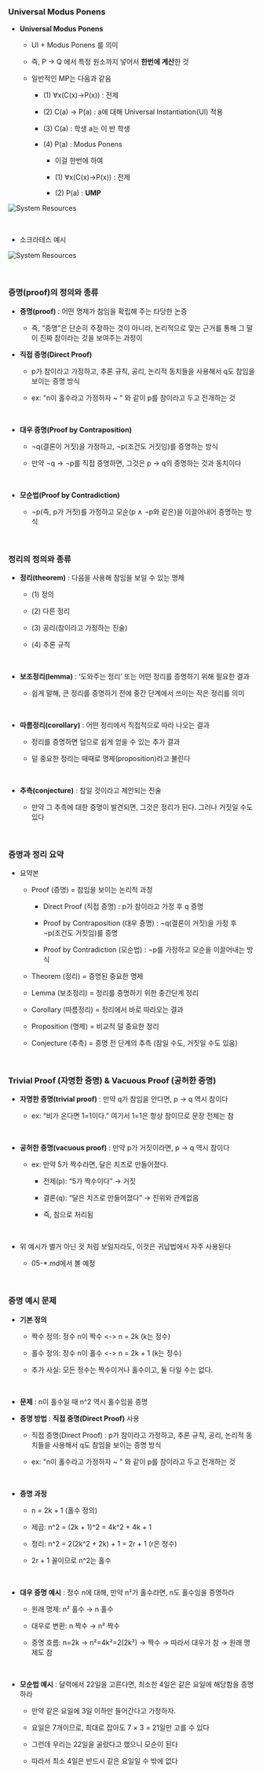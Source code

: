 ### Universal Modus Ponens

- **Universal Modus Ponens**

    - UI + Modus Ponens 를 의미
 
    - 즉, P -> Q 에서 특정 원소까지 넣어서 **한번에 계산**한 것

    - 일반적인 MP는 다음과 같음
 
        - (1) ∀x(C(x)→P(x)) : 전제
      
        - (2) C(a) → P(a) : a에 대해 Universal Instantiation(UI) 적용

        - (3) C(a) : 학생 a는 이 반 학생

        - (4) P(a) : Modus Ponens
     
            - 이걸 한번에 하여
         
            - (1) ∀x(C(x)→P(x)) : 전제
         
            - (2) P(a) : **UMP**
 
![System Resources](../../images/Discrete%20Structures%20images/UMP.png)

<br/>

- 소크라테스 예시

![System Resources](../../images/Discrete%20Structures%20images/UMP_소크라테스예시.png)

<br/>

### 증명(proof)의 정의와 종류

- **증명(proof)** : 어떤 명제가 참임을 확립해 주는 타당한 논증

    - 즉, "증명"은 단순히 주장하는 것이 아니라, 논리적으로 맞는 근거를 통해 그 말이 진짜 참이라는 것을 보여주는 과정이

- **직접 증명(Direct Proof)** 

    -  p가 참이라고 가정하고, 추론 규칙, 공리, 논리적 동치들을 사용해서 q도 참임을 보이는 증명 방식
      
    - ex: "n이 홀수라고 가정하자 ~ " 와 같이 p를 참이라고 두고 전개하는 것

<br/>

- **대우 증명(Proof by Contraposition)**

    - ¬q(결론이 거짓)을 가정하고, ¬p(조건도 거짓임)를 증명하는 방식

    -  만약 ¬q → ¬p를 직접 증명하면, 그것은 p → q의 증명하는 것과 동치이다

<br/>

- **모순법(Proof by Contradiction)**

    - ¬p(즉, p가 거짓)를 가정하고 모순(p ∧ ¬p와 같은)을 이끌어내어 증명하는 방식
       
<br/>

### 정리의 정의와 종류 

- **정리(theorem)** : 다음을 사용해 참임을 보일 수 있는 명제

    - (1) 정의
    
    - (2) 다른 정리

    - (3) 공리(참이라고 가정하는 진술)
    
    - (4) 추론 규칙

<br/>

- **보조정리(lemma)** : ‘도와주는 정리’ 또는 어떤 정리를 증명하기 위해 필요한 결과

    - 쉽게 말해, 큰 정리를 증명하기 전에 중간 단계에서 쓰이는 작은 정리를 의미 

<br/>

- **따름정리(corollary)** : 어떤 정리에서 직접적으로 따라 나오는 결과

    - 정리를 증명하면 덤으로 쉽게 얻을 수 있는 추가 결과
 
    - 덜 중요한 정리는 때때로 명제(proposition)라고 불린다

<br/>

- **추측(conjecture)** : 참일 것이라고 제안되는 진술

    - 만약 그 추측에 대한 증명이 발견되면, 그것은 정리가 된다. 그러나 거짓일 수도 있다 

<br/>

### 증명과 정리 요약

- 요약본
  
    - Proof (증명) = 참임을 보이는 논리적 과정
 
        - Direct Proof (직접 증명) : p가 참이라고 가정 후 q 증명
     
        - Proof by Contraposition (대우 증명) : ¬q(결론이 거짓)을 가정 후 ¬p(조건도 거짓임)를 증명
     
        - Proof by Contradiction (모순법) :  ¬p를 가정하고 모순을 이끌어내는 방식

    - Theorem (정리) = 증명된 중요한 명제

    - Lemma (보조정리) = 정리를 증명하기 위한 중간단계 정리

    - Corollary (따름정리) = 정리에서 바로 따라오는 결과

    - Proposition (명제) = 비교적 덜 중요한 정리

    - Conjecture (추측) = 증명 전 단계의 추측 (참일 수도, 거짓일 수도 있음) 

<br/>

### Trivial Proof (자명한 증명) & Vacuous Proof (공허한 증명)

- **자명한 증명(trivial proof)** : 만약 q가 참임을 안다면, p → q 역시 참이다

    - ex: “비가 온다면 1=1이다.” 여기서 1=1은 항상 참이므로 문장 전체는 참

<br/>

- **공허한 증명(vacuous proof)** : 만약 p가 거짓이라면, p → q 역시 참이다

    - ex: 만약 5가 짝수라면, 달은 치즈로 만들어졌다.
 
        - 전제(p): “5가 짝수이다” → 거짓

        - 결론(q): “달은 치즈로 만들어졌다” → 진위와 관계없음
     
        - 즉, 참으로 처리됨 

<br/>

- 위 예시가 별거 아닌 것 처럼 보일지라도, 이것은 귀납법에서 자주 사용된다

    - 05-*.md에서 볼 예정

<br/>

### 증명 예시 문제 

- **기본 정의**

    - 짝수 정의: 정수 n이 짝수 <-> n = 2k (k는 정수)

    - 홀수 정의: 정수 n이 홀수 <-> n = 2k + 1 (k는 정수)

    - 추가 사실: 모든 정수는 짝수이거나 홀수이고, 둘 다일 수는 없다.

<br/>

- **문제** : n이 홀수일 때 n^2 역시 홀수임을 증명

- **증명 방법** : **직접 증명(Direct Proof)** 사용

    - 직접 증명(Direct Proof) : p가 참이라고 가정하고, 추론 규칙, 공리, 논리적 동치들을 사용해서 q도 참임을 보이는 증명 방식
 
    - ex: "n이 홀수라고 가정하자 ~ " 와 같이 p를 참이라고 두고 전개하는 것 

<br/>

- **증명 과정**

    - n = 2k + 1 (홀수 정의)
 
    - 제곱: n^2 = (2k + 1)^2 = 4k^2 + 4k + 1

    - 정리: n^2 = 2(2k^2 + 2k) + 1 = 2r + 1 (r은 정수)

    - 2r + 1 꼴이므로 n^2는 홀수

<br/>

- **대우 증명 예시** : 정수 n에 대해, 만약 n²가 홀수라면, n도 홀수임을 증명하라

    - 원래 명제: n² 홀수 → n 홀수

    - 대우로 변환: n 짝수 → n² 짝수

    - 증명 흐름: n=2k → n²=4k²=2(2k²) → 짝수 → 따라서 대우가 참 → 원래 명제도 참

<br/>

- **모순법 예시** : 달력에서 22일을 고른다면, 최소한 4일은 같은 요일에 해당함을 증명하라

    - 만약 같은 요일에 3일 이하만 들어간다고 가정하자.
    
    - 요일은 7개이므로, 최대로 잡아도 7 × 3 = 21일만 고를 수 있다
    
    - 그런데 우리는 22일을 골랐다고 했으니 모순이 된다
 
    - 따라서 최소 4일은 반드시 같은 요일일 수 밖에 없다 




















































